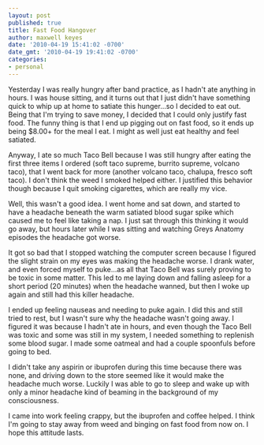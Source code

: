 ```yaml
---
layout: post
published: true
title: Fast Food Hangover
author: maxwell keyes
date: '2010-04-19 15:41:02 -0700'
date_gmt: '2010-04-19 19:41:02 -0700'
categories:
- personal
---
```


Yesterday I was really hungry after band practice, as I hadn't ate anything in
hours. I was house sitting, and it turns out that I just didn't have something
quick to whip up at home to satiate this hunger...so I decided to eat out. Being
that I'm trying to save money, I decided that I could only justify fast food.
The funny thing is that I end up pigging out on fast food, so it ends up being
$8.00+ for the meal I eat. I might as well just eat healthy and feel satiated.

Anyway, I ate so much Taco Bell because I was still hungry after eating the
first three items I ordered (soft taco supreme, burrito supreme, volcano taco),
that I went back for more (another volcano taco, chalupa, fresco soft taco). I
don't think the weed I smoked helped either. I justified this behavior though
because I quit smoking cigarettes, which are really my vice.

Well, this wasn't a good idea. I went home and sat down, and started to have a
headache beneath the warm satiated blood sugar spike which caused me to feel
like taking a nap. I just sat through this thinking it would go away, but hours
later while I was sitting and watching Greys Anatomy episodes the headache got
worse.

It got so bad that I stopped watching the computer screen because I figured the
slight strain on my eyes was making the headache worse. I drank water, and even
forced myself to puke...as all that Taco Bell was surely proving to be toxic in
some matter. This led to me laying down and falling asleep for a short period
(20 minutes) when the headache wanned, but then I woke up again and still had
this killer headache.

I ended up feeling nauseas and needing to puke again. I did this and still tried
to rest, but I wasn't sure why the headache wasn't going away. I figured it was
because I hadn't ate in hours, and even though the Taco Bell was toxic and some
was still in my system, I needed something to replenish some blood sugar. I made
some oatmeal and had a couple spoonfuls before going to bed.

I didn't take any aspirin or ibuprofen during this time because there was none,
and driving down to the store seemed like it would make the headache much worse.
Luckily I was able to go to sleep and wake up with only a minor headache kind of
beaming in the background of my consciousness.

I came into work feeling crappy, but the ibuprofen and coffee helped. I think
I'm going to stay away from weed and binging on fast food from now on. I hope
this attitude lasts.
